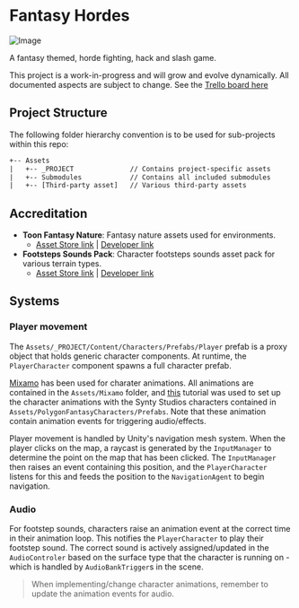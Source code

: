 # Fantasy Hordes

![Image](/Documentation/HEADER.png)

A fantasy themed, horde fighting, hack and slash game.

This project is a work-in-progress and will grow and evolve dynamically. All documented aspects are subject to change. See the [Trello board here](https://trello.com/b/BHM1rkcl/fantasy-hordes)

## Project Structure

The following folder hierarchy convention is to be used for sub-projects within this repo:

```txt
+-- Assets
|   +-- _PROJECT              // Contains project-specific assets
|   +-- Submodules            // Contains all included submodules
|   +-- [Third-party asset]   // Various third-party assets
```

## Accreditation

- **Toon Fantasy Nature**: Fantasy nature assets used for environments.
  - [Asset Store link](https://assetstore.unity.com/packages/3d/environments/landscapes/toon-fantasy-nature-215197) | [Developer link](https://www.facebook.com/SICSgames)
- **Footsteps Sounds Pack**: Character footsteps sounds asset pack for various terrain types.
  - [Asset Store link](https://assetstore.unity.com/packages/audio/sound-fx/foley/footsteps-sound-pack-165660) | [Developer link](http://www.cafofomusic.com/)

## Systems

### Player movement

The `Assets/_PROJECT/Content/Characters/Prefabs/Player` prefab is a proxy object that holds generic character components. At runtime, the `PlayerCharacter` component spawns a full character prefab.

[Mixamo](https://www.mixamo.com/) has been used for charater animations. All animations are contained in the `Assets/Mixamo` folder, and [this](https://www.youtube.com/watch?v=9H0aJhKSlEQ) tutorial was used to set up the character animations with the Synty Studios characters contained in `Assets/PolygonFantasyCharacters/Prefabs`. Note that these animation contain animation events for triggering audio/effects.

Player movement is handled by Unity's navigation mesh system. When the player clicks on the map, a raycast is generated by the `InputManager` to determine the point on the map that has been clicked. The `InputManager` then raises an event containing this position, and the `PlayerCharacter` listens for this and feeds the position to the `NavigationAgent` to begin navigation.

### Audio

For footstep sounds, characters raise an animation event at the correct time in their animation loop. This notifies the `PlayerCharacter` to play their footstep sound. The correct sound is actively assigned/updated in the `AudioControler` based on the surface type that the character is running on - which is handled by `AudioBankTrigger`s in the scene.

> When implementing/change character animations, remember to update the animation events for audio.
